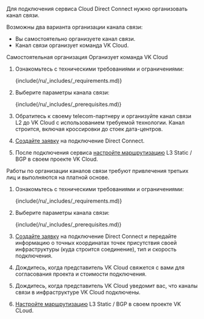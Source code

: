Для подключения сервиса Cloud Direct Connect нужно организовать канал связи.

Возможны два варианта организации канала связи:

- Вы самостоятельно организуете канал связи.
- Канал связи организует команда VK Cloud.

<tabs>
<tablist>
<tab>Самостоятельная организация</tab>
<tab>Организует команда VK Cloud</tab>
</tablist>
<tabpanel>

1. Ознакомьтесь с техническими требованиями и ограничениями:

    {include(/ru/_includes/_requirements.md)}

1. Выберите параметры канала связи:

    {include(/ru/_includes/_prerequisites.md)}

1. Обратитесь к своему telecom-партнеру и организуйте канал связи L2 до VK Cloud с использованием требуемой технологии. Канал строится, включая кроссировки до стоек дата-центров.

1. [Создайте заявку](https://cloud.vk.com/direct-connect) на подключение Direct Connect.
1. После подключения сервиса [настройте маршрутизацию](../how-to-guides/advanced-router/) L3 Static / BGP в своем проекте VK Cloud.

</tabpanel>
<tabpanel>

<warn>

Работы по организации каналов связи требуют привлечения третьих лиц и выполняются на платной основе.

</warn>

1. Ознакомьтесь с техническими требованиями и ограничениями:

    {include(/ru/_includes/_requirements.md)}

1. Выберите параметры канала связи:

    {include(/ru/_includes/_prerequisites.md)}

1. [Создайте заявку](https://cloud.vk.com/direct-connect/) на подключение Direct Connect и передайте информацию о точных координатах точек присутствия своей инфраструктуры (куда строится соединение), тип и скорость подключения.
1. Дождитесь, когда представитель VK Cloud свяжется с вами для согласования проекта и стоимости подключения.
1. Дождитесь, когда представитель VK Cloud уведомит вас, что каналы связи в инфраструктуре VK Cloud подключены.
1. [Настройте маршрутизацию](../how-to-guides/advanced-router) L3 Static / BGP в своем проекте VK CLoud.

</tabpanel>
</tabs>
